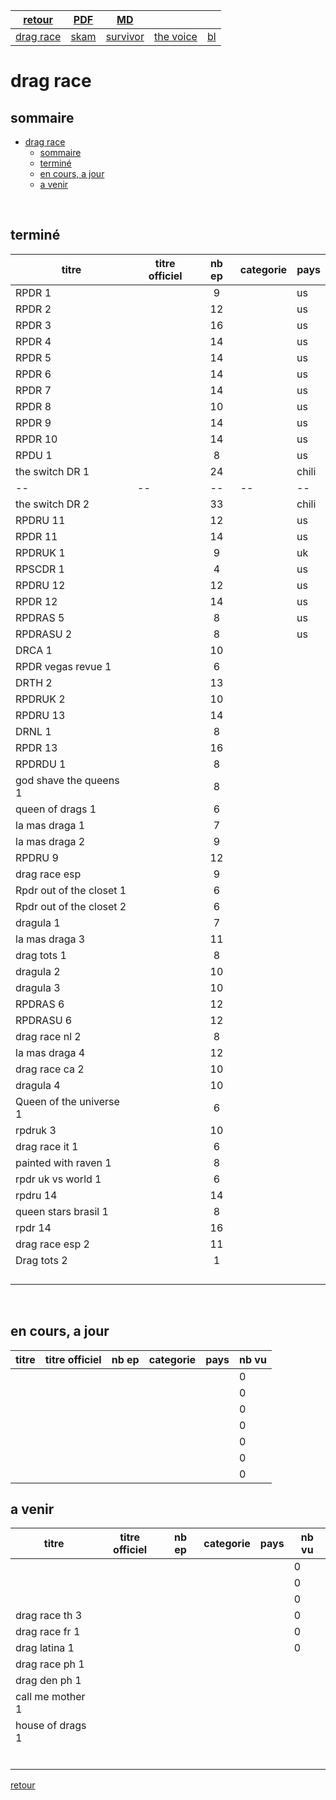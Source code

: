 
|[retour](./../index.html)|[PDF](./dragrace.pdf)|[MD](./dragrace.md)|||
| --- | --- | :---: | --- | --- |
|[drag race](./dragrace.html)|[skam](./skam.html)|[survivor](./survivor.html)|[the voice](./thevoice.html)|[bl](./../bl/bl.html)|

# drag race

## sommaire
- [drag race](#drag-race)
  - [sommaire](#sommaire)
  - [terminé](#terminé)
  - [en cours, a jour](#en-cours-a-jour)
  - [a venir](#a-venir)

<div style="page-break-after: always; visibility: hidden"> 
\pagebreak 
</div>

## terminé
 
|titre|titre officiel|nb ep|categorie|pays|
| --- | --- | :---: | --- | --- |
|RPDR 1||9||us|
|RPDR 2||12||us|
|RPDR 3||16||us|
|RPDR 4||14||us|
|RPDR 5||14||us|
|RPDR 6||14||us|
|RPDR 7||14||us|
|RPDR 8||10||us|
|RPDR 9||14||us|
|RPDR 10||14||us|
|RPDU 1||8||us|
|the switch DR 1||24||chili|
|--|--|--|--|--|
|the switch DR 2||33||chili|
|RPDRU 11||12||us|
|RPDR 11||14||us|
|RPDRUK 1||9||uk|
|RPSCDR 1||4||us|
|RPDRU 12||12||us|
|RPDR 12||14||us|
|RPDRAS 5||8||us|
|RPDRASU 2||8||us|
|DRCA 1||10|||<!--  -->
|RPDR vegas revue 1||6|||
|DRTH 2||13|||<!--  -->
|RPDRUK 2||10|||<!--  -->
|RPDRU 13||14|||<!--  -->
|DRNL 1||8|||<!--  -->
|RPDR 13||16|||<!--  -->
|RPDRDU 1||8|||<!-- 22/5 -->
|god shave the queens 1||8|||<!--  -->
|queen of drags 1||6|||<!--  -->
|la mas draga 1||7|||<!--  -->
|la mas draga 2||9|||<!--  -->
|RPDRU 9||12|||<!--  -->
|drag race esp||9|||<!--  -->
|Rpdr out of the closet 1||6|||<!--  -->
|Rpdr out of the closet 2||6|||<!--  -->
|dragula 1||7|||<!--  -->
|la mas draga 3||11|||<!--  -->
|drag tots 1||8|||<!--  -->
|dragula 2||10|||<!--  -->
|dragula 3||10|||<!--  -->
|RPDRAS 6||12|||<!-- 22/5 -->
|RPDRASU 6||12|||<!-- 22/5 -->
|drag race nl 2||8|||<!--  -->
|la mas draga 4||12|||<!--  -->
|drag race ca 2||10|||<!--  -->
|dragula 4||10|||<!--  -->
|Queen of the universe 1||6|||<!--  -->
|rpdruk 3||10|||<!--  -->
|drag race it 1||6|||<!--  -->
|painted with raven 1||8|||<!--  -->
|rpdr uk vs world 1||6|||<!--  -->
|rpdru 14||14|||<!--  -->
|queen stars brasil 1||8|||<!-- 22/3 - 14/4 -->
|rpdr 14||16|||<!--  -->
|drag race esp 2||11|||<!--  -->
|Drag tots 2||1|||<!--  -->
||||||<!--  -->
||||||<!--  -->
||||||<!--  -->
||||||<!--  -->


<div style="page-break-after: always; visibility: hidden"> 
\pagebreak 
</div>

## en cours, a jour
 
|titre|titre officiel|nb ep|categorie|pays|nb vu|
| --- | --- | :---: | --- | --- | --- |
||||||0|<!--  -->
||||||0|<!--  -->
||||||0|<!--  -->
||||||0|<!--  -->
||||||0|<!--  -->
||||||0|<!--  -->
||||||0|<!--  -->


## a venir
 
|titre|titre officiel|nb ep|categorie|pays|nb vu|
| --- | --- | :---: | --- | --- | --- |
||||||0|<!--  -->
||||||0|<!--  -->
||||||0|<!--  -->
|drag race th 3|||||0|<!--  -->
|drag race fr 1|||||0|<!--  -->
|drag latina 1|||||0|<!--  -->
|drag race ph 1||||||<!--  -->
|drag den ph 1||||||<!--  -->
|call me mother 1||||||<!--  -->
|house of drags 1||||||<!--  -->
|||||||<!--  -->
|||||||<!--  -->
|||||||<!--  -->
|||||||<!--  -->
|||||||<!--  -->
|||||||<!--  -->

[retour](./../index.html)
